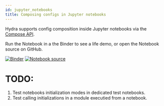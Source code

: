 ```yaml
---
id: jupyter_notebooks
title: Composing configs in Jupyter notebooks
---
```


Hydra supports config composition inside Jupyter notebooks via the [Compose API](../experimental/hydra_compose.md).  

Run the Notebook in a the Binder to see a life demo, or open the Notebook source on GitHub.

[![Binder](https://mybinder.org/badge_logo.svg)](https://mybinder.org/v2/gh/facebookresearch/hydra/master?filepath=examples%2jupyter_notebooks)
[![Notebook source](https://img.shields.io/badge/-Notebooks%20source-informational)](https://github.com/facebookresearch/hydra//tree/master/examples/jupyter_notebooks/)


# TODO: 
1. Test notebooks initialization modes in dedicated test notebooks.
2. Test calling initializations in a module executied from a notebook.
